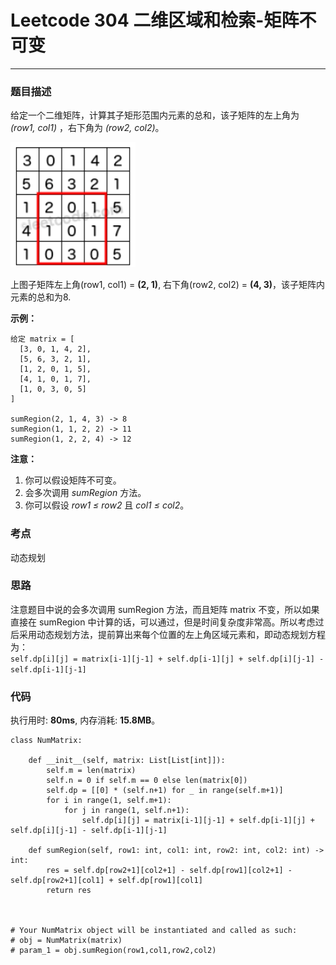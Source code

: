 # Leetcode 304 二维区域和检索-矩阵不可变
***
### 题目描述

给定一个二维矩阵，计算其子矩形范围内元素的总和，该子矩阵的左上角为 *(row1, col1)* ，右下角为 *(row2, col2)*。   

<img src="images/304.png" width="200" height="200" >

上图子矩阵左上角(row1, col1) = **(2, 1)**, 右下角(row2, col2) = **(4, 3)**，该子矩阵内元素的总和为8.

**示例：**

	给定 matrix = [
      [3, 0, 1, 4, 2],
      [5, 6, 3, 2, 1],
      [1, 2, 0, 1, 5],
      [4, 1, 0, 1, 7],
      [1, 0, 3, 0, 5]
    ]

    sumRegion(2, 1, 4, 3) -> 8
    sumRegion(1, 1, 2, 2) -> 11
    sumRegion(1, 2, 2, 4) -> 12

**注意：**

1. 你可以假设矩阵不可变。
2. 会多次调用 *sumRegion* 方法。
3. 你可以假设 *row1 ≤ row2* 且 *col1 ≤ col2*。

### 考点

动态规划

### 思路
注意题目中说的会多次调用 sumRegion 方法，而且矩阵 matrix 不变，所以如果直接在 sumRegion 中计算的话，可以通过，但是时间复杂度非常高。所以考虑过后采用动态规划方法，提前算出来每个位置的左上角区域元素和，即动态规划方程为：  
`self.dp[i][j] = matrix[i-1][j-1] + self.dp[i-1][j] + self.dp[i][j-1] - self.dp[i-1][j-1]`

### 代码
执行用时: **80ms**, 内存消耗: **15.8MB**。

```
class NumMatrix:

    def __init__(self, matrix: List[List[int]]):
        self.m = len(matrix) 
        self.n = 0 if self.m == 0 else len(matrix[0])
        self.dp = [[0] * (self.n+1) for _ in range(self.m+1)]
        for i in range(1, self.m+1):
            for j in range(1, self.n+1):
                self.dp[i][j] = matrix[i-1][j-1] + self.dp[i-1][j] + self.dp[i][j-1] - self.dp[i-1][j-1]

    def sumRegion(self, row1: int, col1: int, row2: int, col2: int) -> int:
        res = self.dp[row2+1][col2+1] - self.dp[row1][col2+1] - self.dp[row2+1][col1] + self.dp[row1][col1]
        return res
        


# Your NumMatrix object will be instantiated and called as such:
# obj = NumMatrix(matrix)
# param_1 = obj.sumRegion(row1,col1,row2,col2)
```





